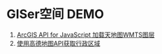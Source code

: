 # GISer空间 DEMO

1. [ArcGIS API for JavaScript 加载天地图WMTS图层](http://giser.xyz/demo/TianDiTu/index.html)
1. [使用高德地图API获取行政区域](http://giser.xyz/demo/Dist-AMap/index.html)